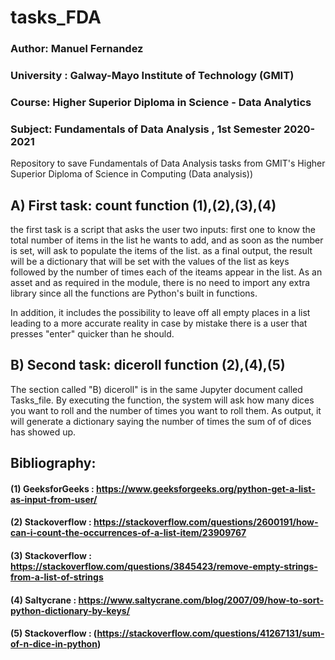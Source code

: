 # tasks_FDA
### Author: Manuel Fernandez
### University : Galway-Mayo Institute of Technology (GMIT)
### Course: Higher Superior Diploma in Science - Data Analytics
### Subject: Fundamentals of Data Analysis  , 1st Semester 2020-2021
Repository to save Fundamentals of Data Analysis  tasks from GMIT's Higher Superior Diploma of Science in Computing (Data analysis))

## A) First task: count function (1),(2),(3),(4)
the first task is a script that asks the user two inputs: first one to know the total number of items in the list he wants to add, and as soon as the number is set, will ask to populate the items of the list. as a final output, the result will be a dictionary that will be set with the values of the list as keys followed by the number of times each of the iteams appear in the list. As an asset and as required in the module, there is no need to import any extra library since all the functions are Python's built in functions.

In addition, it includes the possibility to leave off all empty places in a list leading to a more accurate reality in case by mistake there is a user that presses "enter" quicker than he should. 

## B) Second task: diceroll function (2),(4),(5)
The section called "B) diceroll" is in the same Jupyter document called Tasks_file. By executing the function, the system will ask how many dices you want to roll and the number of times you want to roll them. As output, it will generate a dictionary saying the number of times the sum of of dices has showed up.

## Bibliography: 
#### (1) GeeksforGeeks : https://www.geeksforgeeks.org/python-get-a-list-as-input-from-user/
#### (2) Stackoverflow : https://stackoverflow.com/questions/2600191/how-can-i-count-the-occurrences-of-a-list-item/23909767
#### (3) Stackoverflow : https://stackoverflow.com/questions/3845423/remove-empty-strings-from-a-list-of-strings
#### (4) Saltycrane : https://www.saltycrane.com/blog/2007/09/how-to-sort-python-dictionary-by-keys/
#### (5) Stackoverflow : (https://stackoverflow.com/questions/41267131/sum-of-n-dice-in-python)

